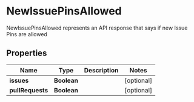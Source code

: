 

# NewIssuePinsAllowed

NewIssuePinsAllowed represents an API response that says if new Issue Pins are allowed

## Properties

| Name | Type | Description | Notes |
|------------ | ------------- | ------------- | -------------|
|**issues** | **Boolean** |  |  [optional] |
|**pullRequests** | **Boolean** |  |  [optional] |



